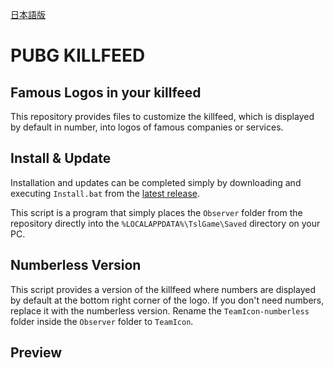 [日本語版](./README-ja.md)
# PUBG KILLFEED
## Famous Logos in your killfeed
This repository provides files to customize the killfeed, which is displayed by default in number, into logos of famous companies or services.
## Install & Update
Installation and updates can be completed simply by downloading and executing `Install.bat` from the [latest release](https://github.com/JNDWI/pubg-killfeed/releases).

This script is a program that simply places the `Observer` folder from the repository directly into the `%LOCALAPPDATA%\TslGame\Saved` directory on your PC.


## Numberless Version
This script provides a version of the killfeed where numbers are displayed by default at the bottom right corner of the logo. If you don't need numbers, replace it with the numberless version. Rename the `TeamIcon-numberless` folder inside the `Observer` folder to `TeamIcon`.


## Preview
